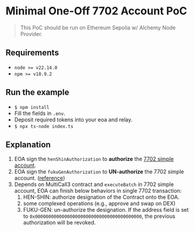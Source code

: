 # Minimal One-Off 7702 Account PoC

> This PoC should be run on Ethereum Sepolia w/ Alchemy Node Provider.

## Requirements

- `node >= v22.14.0`
- `npm >= v10.9.2`

## Run the example

- `$ npm install`
- Fill the fields in `.env`.
- Deposit required tokens into your eoa and relay.
- `$ npx ts-node index.ts`

## Explanation

1. EOA sign the `henShinAuthorization` to **authorize** the [7702 simple account](https://github.com/eth-infinitism/account-abstraction/blob/develop/contracts/accounts/Simple7702Account.sol).
1. EOA sign the `fukuGenAuthorization` to **UN-authorize** the 7702 simple account. ([reference](https://github.com/ethereum/EIPs/blob/master/EIPS/eip-7702.md#in-protocol-revocation))
1. Depends on MultiCall3 contract and `executeBatch` in 7702 simple account, EOA can finish below behaviors in single 7702 transaction:
   1. HEN-SHIN: authorize designation of the Contract onto the EOA.
   1. some complexed operations (e.g., approve and swap on DEX)
   1. FUKU-GEN: un-authorize the designation. If the address field is set to `0x0000000000000000000000000000000000000000`, the previous authorization will be revoked.
